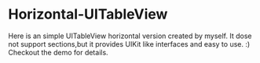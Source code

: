 # Horizontal-UITableView
Here is an simple UITableView horizontal version created by myself.
It dose not support sections,but it provides UIKit like interfaces and easy to use. :) 
Checkout the demo for details.
